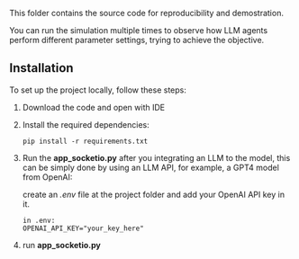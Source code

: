 This folder contains the source code for reproducibility and demostration. 

You can run the simulation multiple times to observe how LLM agents perform different parameter settings, trying to achieve the objective.

## Installation
To set up the project locally, follow these steps:

1. Download the code and open with IDE

2. Install the required dependencies:
   ```
   pip install -r requirements.txt
   ```
3. Run the **app_socketio.py** after you integrating an LLM to the model, this can be simply done by using an LLM API, for example, a GPT4 model from OpenAI:
   
   create an *.env* file at the project folder and add your OpenAI API key in it.
   ```
   in .env:
   OPENAI_API_KEY="your_key_here"
   ```
4. run **app_socketio.py**

